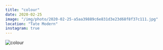 ```yaml
---
title: "colour"
date: 2020-02-25
image: "/img/photo/2020-02-25-a5aa39889c6e831d3e23d68f8f37c111.jpg"
location: "Tate Modern"
instagram: true
---
```


![colour](/img/photo/2020-02-25-a5aa39889c6e831d3e23d68f8f37c111.jpg)
